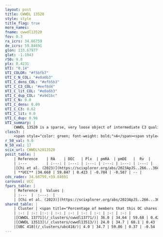 ```yaml
---
layout: post
title: CWWDL 13520
style: style
title_flag: true
more_names: 
fname: cwwdl13520
fov: 0.3
ra_icrs: 34.66759
de_icrs: 59.84691
glon: 133.67977
glat: -1.1943
r50: 9.0
plx: 0.4231
UTI: "0.14"
UTI_COLOR: "#f5bfb7"
UTI_C_N_COL: "#e0a6b3"
UTI_C_dens_COL: "#efb5b3"
UTI_C_C3_COL: "#eef8d4"
UTI_C_lit_COL: "#e0a6b3"
UTI_C_dup_COL: "#a9d1bc"
UTI_C_N: 0.0
UTI_C_dens: 0.09
UTI_C_C3: 0.62
UTI_C_lit: 0.0
UTI_C_dup: 0.96
UTI_summary: |
    CWWDL 13520 is a sparse, very loose object of intermediate C3 quality. It was recently reported in the literature.This is a unique object, which shares a very small percentage of members with at least one previously reported entry, and a moderate percentage with at least one entry reported in the same catalogue.<br><br><span style="color: #99180f; font-weight: bold;">Warning: </span>contains less than 25 stars with <i>P>0.5</i> estimated.
class3: |
    <span style="color: green; font-weight: bold;">A</span><span style="color: red; font-weight: bold;">C</span>
r_50_val: 9.0
N_50_val: 17
scix_url: CWWDL%2013520
posit_table: |
    | Reference    | RA    | DEC   | Plx  | pmRA  | pmDE   |  Rv  |
    | :---         | :---: | :---: | :---: | :---: | :---: | :---: |
    |[Chi et al. (2023)](https://scixplorer.org/abs/2023ApJS..266...36C) | 34.766 | 59.896 | 0.448 | -0.803 | -0.592 | -- |
    | **UCC** |34.668 | 59.847 | 0.423 | -0.784 | -0.587 | -- | 
cds_radec: 34.66759,+59.84691
carousel: UCC
fpars_table: |
    | Reference |  Values |
    | :---  |  :---:  |
    | [Chi et al. (2023)](https://scixplorer.org/abs/2023ApJS..266...36C) | `logAge=7.7, Z=-0.4` |
shared_table: |
    | Cluster | <span title="Percentage of members that this OC shares with the ones listed">%</span>   | RA   | DEC   | Plx   | pmRA  | pmDE  | Rv | UTI |
    | :-: | :-: |:-: | :-: | :-: | :-: | :-: | :-: | :-: |
    |[CWWDL 13771](/_clusters/cwwdl13771/)| 36.0 | 34.64 | 59.68 | 0.42 | -0.76 | -0.6 | -- |0.09 |
    |[CWWDL 13513](/_clusters/cwwdl13513/)| 24.0 | 34.7 | 60.1 | 0.43 | -0.79 | -0.5 | -52.33 |0.09 |
    |[UBC 418](/_clusters/ubc418/)| 4.0 | 34.7 | 59.86 | 0.37 | -0.54 | -0.49 | -- |0.58 |
---
```

